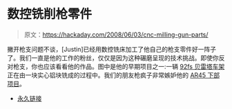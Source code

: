 # 数控铣削枪零件

> 原文：<https://hackaday.com/2008/06/03/cnc-milling-gun-parts/>

撇开枪支问题不谈，[Justin]已经用数控铣床加工了他自己的枪支零件好一阵子了。我们一直是他的工作的粉丝，仅仅是因为这种碾磨呈现的技术挑战。即使你反对枪支，你也应该看看他的作品。图中是他的早期项目之一:一辆 [92fs 贝雷塔车架](http://www.cncguns.com/projects/beretta92fs.html)正在由一块实心铝块铣成的过程中。我们的朋友枪疯子非常嫉妒他的 [AR45 下部项目](http://www.cncguns.com/projects/AR45lower.html)。

*   [永久链接](http://www.cncguns.com/)